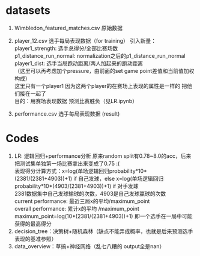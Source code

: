 
# datasets
1. Wimbledon_featured_matches.csv 原始数据
2. player_12.csv 选手每局表现数据（for training）
   引入新量：
   player1_strength: 选手总得分/全部比赛场数  
   p1_distance_run_normal: normalization之后的p1_distance_run_normal  
   player1_dist: 选手当局跑动距离/两人加起来的跑动距离  
   （这里可以再考虑加个pressure，由前面的set game point差值和当前值加权构成）  
   这里只有一个player1 因为这两个player的在赛场上表现的属性是一样的 把他们接在一起了  
   目的：用赛场表现数据 预测比赛胜负（见LR.ipynb）  
   
4. performance.csv 选手每局表现数据 (result)


# Codes
1. LR: 逻辑回归+performance分析 原来random split有0.78~8.0的acc，后来把测试集单独第一场比赛拿出来变成了0.75 :(  
   表现得分计算方式：x=log(单场逻辑回归probability\*10\*(2381/(2381+4903))+1) if 自己发球，else x=log(单场逻辑回归probability\*10\*(4903/(2381+4903))+1) if 对手发球  
   2381数据集中自己发球输球的次数，4903是自己发球赢球的次数  
   current performance: 最近三局x的平均/maximum_point  
   overall performance: 累计x的平均 /maximum_point  
   maximum_point=log(10*(2381/(2381+4903))+1) 即一个选手在一局中可能获得的最高得分  
3. decision_tree：决策树+随机森林（缺点不能弄成概率，也就是后来预测选手表现的基准参照）
4. data_overview：草搞+神经网络（乱七八糟的 output全是nan）
